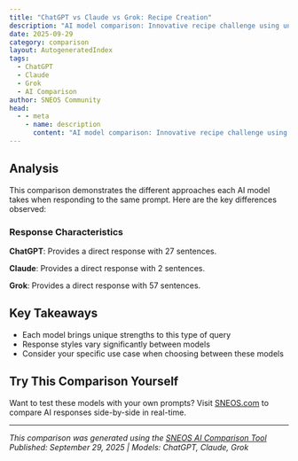 ```yaml
---
title: "ChatGPT vs Claude vs Grok: Recipe Creation"
description: "AI model comparison: Innovative recipe challenge using unusual ingredients - culinary creativity test..."
date: 2025-09-29
category: comparison
layout: AutogeneratedIndex
tags:
  - ChatGPT
  - Claude
  - Grok
  - AI Comparison
author: SNEOS Community
head:
  - - meta
    - name: description
      content: "AI model comparison: Innovative recipe challenge using unusual ingredients - culinary creativity test..."
---
```


<ChatComparison
  title="ChatGPT vs Claude vs Grok: Recipe Creation"
  prompt="Innovative recipe challenge using unusual ingredients - culinary creativity test"
  :responses='{
    "ChatGPT": "Certainly! Here\u0027s an innovative recipe challenge that uses some unusual ingredients to spark culinary creativity:\n\n**Challenge: Tropical Umami Surf \u0026 Turf Tacos**\n\n### Ingredients (Unusual choices)\n- **Meat:** Alligator tail meat (or if unavailable, substitute with frog legs)\n- **Seafood:** Sea urchin roe\n- **Fruit:** Jackfruit (young, unripe)\n- **Vegetable:** Purple sweet potato\n- **Herbs/Spices:** Kaffir lime leaves, sumac powder\n- **Other:** Black garlic, fermented chili paste (e.g., gochujang or sambal)\n\n### Objective:\nCreate a vibrant surf \u0026 turf taco that balances the gamey meatiness of alligator, the creamy ocean flavor of sea urchin, the tropical mildness of jackfruit, and the earthiness of purple sweet potato, enhanced with exotic seasonings. Focus on texture contrast and layered umami flavors.\n\n---\n\n### Suggested Approach:\n\n**1. Preparation of Ingredients:**\n\n- **Alligator tail meat:** Marinate in black garlic paste, sumac powder, salt, and lime juice. Grill or pan-sear until tender.\n- **Jackfruit \u201Cpulled pork\u201D:** Use young green jackfruit, drain and shred. Saut\u00E9 with fermented chili paste, kaffir lime leaves, and a splash of coconut milk for creaminess.\n- **Purple sweet potato:** Boil and mash, then season with salt and a touch of lime zest for brightness.\n- **Sea urchin roe:** Use fresh or frozen straight as a creamy topping, no cooking needed.\n\n**2. Assembly:**\n\n- Warm small corn or flour tortillas.\n- Spread a thin layer of mashed purple sweet potato as the base.\n- Add a layer of jackfruit chili mixture.\n- Top with sliced grilled alligator meat.\n- Add dollops of sea urchin roe on top.\n- Garnish with fresh herbs like cilantro, thinly sliced radishes, and a squeeze of lime.\n\n**3. Serving idea:**\n\nServe with a side of pickled exotic vegetables (e.g., pickled lotus root or radish) to add crunch and acidity.\n\n---\n\n### Creativity Tips:\n- Experiment with textures by incorporating crispy elements like toasted coconut flakes or fried purple sweet potato chips.\n- Play with heat by adjusting the fermented chili paste.\n- Use kaffir lime zest in a finishing oil drizzle for fragrance.\n\n---\n\nWould you like a more detailed recipe with cooking instructions or another challenge with different unusual ingredients?",
    "Claude": "Invalid API source. Please specify \u0027openai\u0027, \u0027anthropic\u0027, \u0027gemini\u0027, \u0027gemini-grounding\u0027, \u0027deepseek\u0027, \u0027grok\u0027, \u0027grok-live\u0027, or \u0027mistral\u0027.",
    "Grok": "Welcome to the **Innovative Recipe Challenge: Culinary Creativity Test**! The goal of this challenge is to create a unique, delicious, and visually appealing dish using unusual ingredients that are not typically combined or used in everyday cooking. Let\u0027s push the boundaries of flavor, texture, and presentation while ensuring the recipe is approachable for home cooks.\n\n### The Unusual Ingredients\nFor this challenge, I\u0027ve selected the following unconventional ingredients (or combinations). You can source them from specialty stores, online, or forage if safe and legal in your area:\n1. **Dulse (dried seaweed)** - A salty, umami-packed red seaweed often used in coastal cuisines.\n2. **Black Garlic** - Fermented garlic with a sweet, tangy, and molasses-like flavor.\n3. **Yuca Root (Cassava)** - A starchy tuber with a nutty taste, often used in Latin American and African cuisines.\n4. **Rose Water** - A floral essence that adds a delicate, aromatic touch to dishes.\n5. **Dried Crickets (or Cricket Flour)** - A sustainable protein source with a nutty, earthy flavor, increasingly popular in modern cuisine.\n\n### The Challenge\nCreate a cohesive dish (appetizer, main course, or dessert) that incorporates at least **3 of the 5** unusual ingredients listed above. The recipe should balance flavors, highlight the unique properties of these ingredients, and include a short story or inspiration behind the dish. Bonus points for presentation ideas and pairing suggestions (like drinks or sides).\n\n### My Recipe: \u0022Umami Bloom Savory Tart with Cricket Crust\u0022\n**Category**: Appetizer or Light Main  \n**Serves**: 4  \n**Prep Time**: 30 minutes  \n**Cook Time**: 45 minutes  \n\n#### Inspiration Story\nThis dish is inspired by a walk along a rugged coastal cliff where the salty breeze carried hints of seaweed and wildflowers. I imagined a dish that captures the essence of the sea, earth, and unexpected sweetness, much like discovering hidden blooms among rocky shores. The umami from dulse and black garlic grounds the tart, while rose water adds an ethereal floral note\u2014a reminder of nature\u0027s contrasts. The cricket flour in the crust introduces a sustainable twist, reflecting the future of food in harmony with the environment.\n\n#### Ingredients\n- **For the Cricket Crust**:\n  - 1 cup all-purpose flour\n  - 1/4 cup cricket flour (or finely ground dried crickets)\n  - 1/2 tsp salt\n  - 6 tbsp cold unsalted butter, cubed\n  - 3-4 tbsp ice water\n- **For the Filling**:\n  - 1 cup yuca root (peeled, boiled, and mashed into a smooth puree)\n  - 2 tbsp dulse flakes (soaked in warm water for 10 minutes, then drained)\n  - 2 cloves black garlic, mashed into a paste\n  - 1/2 cup ricotta cheese\n  - 1 egg\n  - 1 tsp rose water\n  - Salt and pepper to taste\n  - 1 tbsp olive oil (for brushing)\n- **For Garnish**:\n  - Edible flowers (optional)\n  - A sprinkle of dulse flakes\n\n#### Instructions\n1. **Make the Cricket Crust**:\n   - In a bowl, combine all-purpose flour, cricket flour, and salt. Cut in the cold butter using a pastry cutter or fingers until it resembles coarse crumbs.\n   - Add ice water, 1 tbsp at a time, mixing until the dough comes together. Form into a disk, wrap in plastic, and chill for 15 minutes.\n   - Preheat oven to 375\u00B0F (190\u00B0C). Roll out the dough on a floured surface to fit a 9-inch tart pan. Press into the pan, trim excess, and prick the bottom with a fork. Bake blind (with pie weights or dried beans) for 10 minutes, then remove weights and bake for another 5 minutes until lightly golden. Set aside.\n2. **Prepare the Filling**:\n   - In a bowl, mix the mashed yuca root, soaked dulse flakes, black garlic paste, ricotta, egg, and rose water. Season with salt and pepper. Stir until smooth and well-combined. The yuca provides a creamy, starchy base, while dulse and black garlic add deep umami and sweetness. Rose water brings a subtle floral lift.\n3. **Assemble and Bake**:\n   - Spread the filling evenly into the pre-baked crust. Brush the top lightly with olive oil for a golden sheen.\n   - Bake for 25-30 minutes, or until the filling is set and slightly puffed.\n4. **Garnish and Serve**:\n   - Let the tart cool for 10 minutes before slicing. Garnish with a sprinkle of dulse flakes and edible flowers for a pop of color.\n   - Serve warm or at room temperature as an appetizer or light main.\n\n#### Flavor Profile\n- The crust has a nutty, slightly earthy undertone from the cricket flour, complementing the savory filling.\n- The filling balances the salty-umami punch of dulse with the sweet, tangy depth of black garlic, while yuca adds a neutral, creamy texture. Rose water cuts through with a delicate floral note, preventing the dish from feeling too heavy.\n\n#### Presentation Idea\nServe the tart on a rustic wooden board, sliced into wedges, with edible flowers scattered around for a \u0022coastal garden\u0022 vibe. Use a dark plate to make the colors pop.\n\n#### Pairing Suggestion\nPair with a crisp, chilled glass of Sauvignon Blanc to complement the savory and floral notes, or a refreshing cucumber and mint-infused water for a non-alcoholic option. A side of lightly dressed arugula salad enhances the tart\u2019s richness.\n\n### Challenge to You\nNow it\u2019s your turn! Create your own recipe using at least 3 of the unusual ingredients (dulse, black garlic, yuca root, rose water, dried crickets/cricket flour). Share:\n- The name of your dish\n- The recipe with ingredients and instructions\n- A short inspiration story\n- Optional: presentation or pairing ideas\n\nFeel free to ask for feedback on your creation or substitutions if any ingredients are hard to source. Let\u2019s celebrate culinary creativity and explore flavors beyond the ordinary! What will you cook up?"
  }'
  published-date="16:28"
/>

## Analysis

This comparison demonstrates the different approaches each AI model takes when responding to the same prompt. Here are the key differences observed:

### Response Characteristics

**ChatGPT**: Provides a direct response with 27 sentences. 

**Claude**: Provides a direct response with 2 sentences. 

**Grok**: Provides a direct response with 57 sentences. 

## Key Takeaways

- Each model brings unique strengths to this type of query
- Response styles vary significantly between models
- Consider your specific use case when choosing between these models

## Try This Comparison Yourself

Want to test these models with your own prompts? Visit [SNEOS.com](https://sneos.com) to compare AI responses side-by-side in real-time.

---

*This comparison was generated using the [SNEOS AI Comparison Tool](https://sneos.com)*
*Published: September 29, 2025 | Models: ChatGPT, Claude, Grok*
